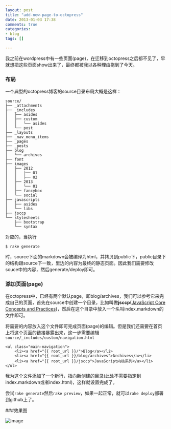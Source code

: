 ```yaml
---
layout: post
title: "add-new-page-to-octopress"
date: 2013-01-03 17:38
comments: true
categories: 
- blog
tags: []

---
```

我之前在wordpress中有一些页面(page)，在迁移到octopress之后都不见了，早就想把这些页面show出来了，最终都被我以各种理由拖到了今天。

### 布局
一个典型的octopress博客的source目录布局大概是这样：

```
source/
├── _attachments
├── _includes
│   ├── asides
│   ├── custom
│   │   └── asides
│   └── post
├── _layouts
├── _nav_menu_items
├── _pages
├── _posts
├── blog
│   └── archives
├── font
├── images
│   ├── 2012
│   │   ├── 01
│   │   ├── 02
│   ├── 2013
│   │   └── 01
│   ├── fancybox
│   └── social
├── javascripts
│   ├── asides
│   └── libs
├── jsccp
└── stylesheets
    ├── bootstrap
    └── syntax
```    

对应的，当执行

```
$ rake generate
```

时，source下面的markdown会被编译为html，并拷贝到public下，public目录下的结构跟source下一致，里边的内容为最终的静态页面。因此我们需要修改souce中的内容，然后generate/deploy即可。

### 添加页面(page)

在octopress中，已经有两个默认page，即blog/archives，我们可以参考它来完成自己的页面，首先在source中创建一个目录，比如叫做**jsccp**([JavaScript Core Concepts and Practices](http://abruzzi.github.com/jsccp))，然后在这个目录中放入一个名叫index.markdown的文件即可。

将需要的内容放入这个文件即可完成页面(page)的编辑。但是我们还需要在首页上将这个页面的链接暴露出来，这一步需要编辑`source/_includes/custom/navigation.html`


	<ul class="main-navigation">
  		<li><a href="{{ root_url }}/">Blog</a></li>
  		<li><a href="{{ root_url }}/blog/archives">Archives</a></li>
  		<li><a href="{{ root_url }}/jsccp">JavaScript内核系列</a></li>
	</ul>
	
我为这个文件添加了一个新行，指向新创建的目录(此处不需要指定到index.markdown或者index.html)，这样就设置完成了。

尝试`rake generate`然后`rake preview`，如果一起正常，就可以`rake deploy`部署到github上了。

###效果图

![image](http://abruzzi.github.com/images/2013/01/navigation.png)
